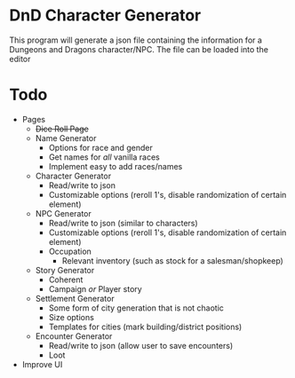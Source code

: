 # DnD Character Generator

This program will generate a json file containing the information for a Dungeons and Dragons character/NPC.
The file can be loaded into the editor

# Todo
  * Pages
    * ~~Dice Roll Page~~
    * Name Generator
        * Options for race and gender
        * Get names for *all* vanilla races
        * Implement easy to add races/names
    * Character Generator
        * Read/write to json
        * Customizable options (reroll 1's, disable randomization of certain element)
    * NPC Generator
        * Read/write to json (similar to characters)
        * Customizable options (reroll 1's, disable randomization of certain element)
        * Occupation
            * Relevant inventory (such as stock for a salesman/shopkeep)
    * Story Generator
        * Coherent
        * Campaign *or* Player story
    * Settlement Generator
        * Some form of city generation that is not chaotic
        * Size options
        * Templates for cities (mark building/district positions)
    * Encounter Generator
        * Read/write to json (allow user to save encounters)
        * Loot
  * Improve UI